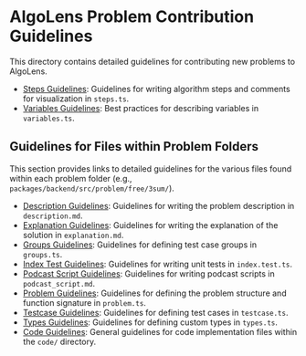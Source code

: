 # AlgoLens Problem Contribution Guidelines

This directory contains detailed guidelines for contributing new problems to AlgoLens.

*   [Steps Guidelines](./steps-guidelines.md): Guidelines for writing algorithm steps and comments for visualization in `steps.ts`.
*   [Variables Guidelines](./variables-guidelines.md): Best practices for describing variables in `variables.ts`.

## Guidelines for Files within Problem Folders

This section provides links to detailed guidelines for the various files found within each problem folder (e.g., `packages/backend/src/problem/free/3sum/`).

*   [Description Guidelines](./description-guidelines.md): Guidelines for writing the problem description in `description.md`.
*   [Explanation Guidelines](./explanation-guidelines.md): Guidelines for writing the explanation of the solution in `explanation.md`.
*   [Groups Guidelines](./groups-guidelines.md): Guidelines for defining test case groups in `groups.ts`.
*   [Index Test Guidelines](./index-test-guidelines.md): Guidelines for writing unit tests in `index.test.ts`.
*   [Podcast Script Guidelines](./podcast-script-guidelines.md): Guidelines for writing podcast scripts in `podcast_script.md`.
*   [Problem Guidelines](./problem-guidelines.md): Guidelines for defining the problem structure and function signature in `problem.ts`.
*   [Testcase Guidelines](./testcase-guidelines.md): Guidelines for defining test cases in `testcase.ts`.
*   [Types Guidelines](./types-guidelines.md): Guidelines for defining custom types in `types.ts`.
*   [Code Guidelines](./code-guidelines.md): General guidelines for code implementation files within the `code/` directory.